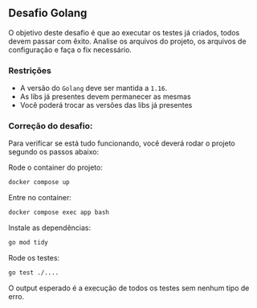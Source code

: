 
## Desafio Golang

O objetivo deste desafio é que ao executar os testes já criados, todos devem passar com êxito. Analise os arquivos do projeto, os arquivos de configuração e faça o fix necessário.

### Restrições
- A versão do `Golang` deve ser mantida a `1.16`.
- As libs já presentes devem permanecer as mesmas
- Você poderá trocar as versões das libs já presentes

### Correção do desafio:
Para verificar se está tudo funcionando, você deverá rodar o projeto segundo os passos abaixo:

Rode o container do projeto:

```bash
docker compose up
```

Entre no container:

```bash
docker compose exec app bash
```

Instale as dependências:

```bash
go mod tidy
```

Rode os testes:

```bash
go test ./....
```

O output esperado é a execução de todos os testes sem nenhum tipo de erro.

